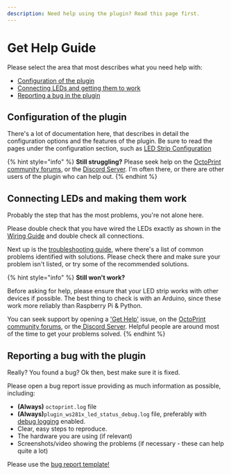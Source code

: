 ```yaml
---
description: Need help using the plugin? Read this page first.
---
```


# Get Help Guide

Please select the area that most describes what you need help with:

* [Configuration of the plugin](get-help-guide.md#configuration-of-the-plugin)
* [Connecting LEDs and getting them to work](get-help-guide.md#connecting-leds-and-making-them-work)
* [Reporting a bug in the plugin](get-help-guide.md#reporting-a-bug-with-the-plugin)

## Configuration of the plugin

There's a lot of documentation here, that describes in detail the configuration options and the features of the plugin. Be sure to read the pages under the configuration section, such as [LED Strip Configuration](../configuration/led-strip-configuration.md)

{% hint style="info" %}
**Still struggling?** Please seek help on the [OctoPrint community forums](https://community.octoprint.org), or the [Discord Server](https://discord.octoprint.org). I'm often there, or there are other users of the plugin who can help out.
{% endhint %}

## Connecting LEDs and making them work

Probably the step that has the most problems, you're not alone here.

Please double check that you have wired the LEDs exactly as shown in the [Wiring Guide](setup-guide-1/wiring-your-leds.md) and double check all connections.

Next up is the [troubleshooting guide](../troubleshooting-guide.md), where there's a list of common problems identified with solutions. Please check there and make sure your problem isn't listed, or try some of the recommended solutions.

{% hint style="info" %}
**Still won't work?**

Before asking for help, please ensure that your LED strip works with other devices if possible. The best thing to check is with an Arduino, since these work more reliably than Raspberry Pi & Python.

You can seek support by opening a ['Get Help'](https://github.com/cp2004/OctoPrint-WS281x_LED_Status/issues/new?assignees=&labels=question&template=question.md&title=) issue, on the [OctoPrint community forums](https://community.octoprint.org), or the[ Discord Server](https://discord.octoprint.org). Helpful people are around most of the time to get your problems solved.
{% endhint %}

## Reporting a bug with the plugin

Really? You found a bug? Ok then, best make sure it is fixed.

Please open a bug report issue providing as much information as possible, including:

* **\(Always\)** `octoprint.log` file
* **\(Always\)**`plugin_ws281x_led_status_debug.log` file, preferably with [debug logging](../configuration/features.md#debug-logging) enabled.
* Clear, easy steps to reproduce.
* The hardware you are using \(if relevant\)
* Screenshots/video showing the problems \(if necessary - these can help quite a lot\)

Please use the [bug report template!](https://github.com/cp2004/OctoPrint-WS281x_LED_Status/issues/new?assignees=&labels=&template=bug_report.md&title=%5BBug%5D)

